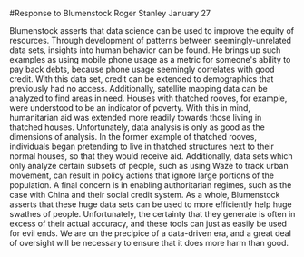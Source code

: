 #Response to Blumenstock
Roger Stanley
January 27

  Blumenstock asserts that data science can be used to improve the equity of resources. Through development of patterns between seemingly-unrelated data sets, insights into human behavior can be found. He brings up such examples as using mobile phone usage as a metric for someone's ability to pay back debts, because phone usage seemingly correlates with good credit. With this data set, credit can be extended to demographics that previously had no access.
  Additionally, satellite mapping data can be analyzed to find areas in need. Houses with thatched rooves, for example, were understood to be an indicator of poverty. With this in mind, humanitarian aid was extended more readily towards those living in thatched houses.
    Unfortunately, data analysis is only as good as the dimensions of analysis. In the former example of thatched rooves, individuals began pretending to live in thatched structures next to their normal houses, so that they would receive aid. Additionally, data sets which only analyze certain subsets of people, such as using Waze to track urban movement, can result in policy actions that ignore large portions of the population. A final concern is in enabling authoritarian regimes, such as the case with China and their social credit system.
    As a whole, Blumenstock asserts that these huge data sets can be used to more efficiently help huge swathes of people. Unfortunately, the certainty that they generate is often in excess of their actual accuracy, and these tools can just as easily be used for evil ends. We are on the precipice of a data-driven era, and a great deal of oversight will be necessary to ensure that it does more harm than good.
